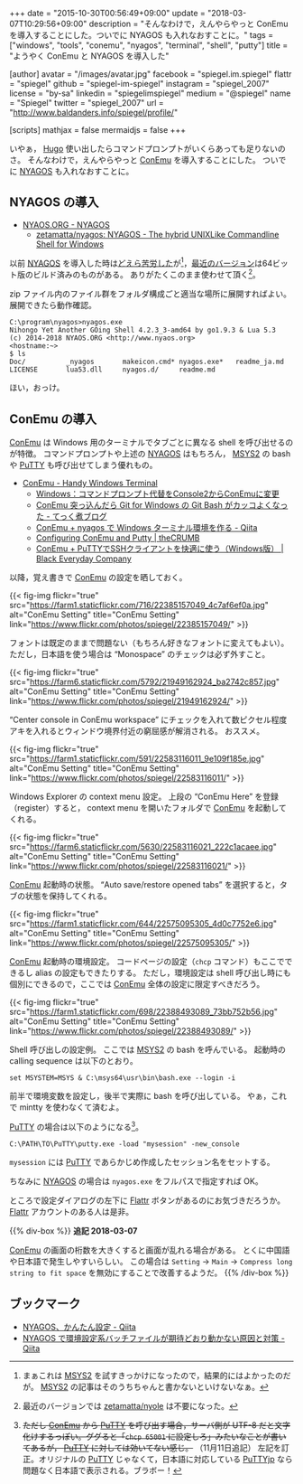 +++
date = "2015-10-30T00:56:49+09:00"
update = "2018-03-07T10:29:56+09:00"
description = "そんなわけで，えんやらやっと ConEmu を導入することにした。ついでに NYAGOS も入れなおすことに。"
tags = ["windows", "tools", "conemu", "nyagos", "terminal", "shell", "putty"]
title = "ようやく ConEmu と NYAGOS を導入した"

[author]
  avatar = "/images/avatar.jpg"
  facebook = "spiegel.im.spiegel"
  flattr = "spiegel"
  github = "spiegel-im-spiegel"
  instagram = "spiegel_2007"
  license = "by-sa"
  linkedin = "spiegelimspiegel"
  medium = "@spiegel"
  name = "Spiegel"
  twitter = "spiegel_2007"
  url = "http://www.baldanders.info/spiegel/profile/"

[scripts]
  mathjax = false
  mermaidjs = false
+++

いやぁ， [Hugo] 使い出したらコマンドプロンプトがいくらあっても足りないのさ。
そんなわけで，えんやらやっと [ConEmu] を導入することにした。
ついでに [NYAGOS] も入れなおすことに。

## NYAGOS の導入

- [NYAOS.ORG - NYAGOS](http://www.nyaos.org/index.cgi?p=NYAGOS)
    - [zetamatta/nyagos: NYAGOS - The hybrid UNIXLike Commandline Shell for Windows](https://github.com/zetamatta/nyagos)

以前 [NYAGOS] を導入した時は[どえら苦労した](http://qiita.com/spiegel-im-spiegel/items/9c11acf72fa38ef379f8)が[^a]，[最近のバージョン](https://github.com/zetamatta/nyagos/releases)は64ビット版のビルド済みのものがある。
ありがたくこのまま使わせて頂く[^nyole1]。

[^a]: まぁこれは [MSYS2] を試すきっかけになったので，結果的にはよかったのだが。  [MSYS2] の記事はそのうちちゃんと書かないといけないなぁ。
[^nyole1]: 最近のバージョンでは [zetamatta/nyole](https://github.com/zetamatta/nyole "zetamatta/nyole: Nihong Yet another OLE extension for lua") は不要になった。

zip ファイル内のファイル群をフォルダ構成ごと適当な場所に展開すればよい。
展開できたら動作確認。

```text
C:\program\nyagos>nyagos.exe
Nihongo Yet Another GOing Shell 4.2.3_3-amd64 by go1.9.3 & Lua 5.3
(c) 2014-2018 NYAOS.ORG <http://www.nyaos.org>
<hostname:~>
$ ls
Doc/          _nyagos       makeicon.cmd* nyagos.exe*   readme_ja.md
LICENSE       lua53.dll     nyagos.d/     readme.md
```

ほい，おっけ。

## ConEmu の導入

[ConEmu] は Windows 用のターミナルでタブごとに異なる shell を呼び出せるのが特徴。
コマンドプロンプトや上述の [NYAGOS] はもちろん， [MSYS2] の bash や [PuTTY] も呼び出せてしまう優れもの。

- [ConEmu - Handy Windows Terminal](https://conemu.github.io/)
    - [Windows：コマンドプロンプト代替をConsole2からConEmuに変更](http://kenpg.bitbucket.org/blog/201506/07.html)
    - [ConEmu 突っ込んだら Git for Windows の Git Bash がカッコよくなった - てっく煮ブログ](http://tech.nitoyon.com/ja/blog/2014/03/07/fancy-git-bash/)
    - [ConEmu + nyagos で Windows ターミナル環境を作る - Qiita](http://qiita.com/1000k/items/4a2f9419b19fdc9ed5f4)
    - [Configuring ConEmu and Putty | theCRUMB](http://thecrumb.com/2013/03/04/configuring-conemu-and-putty/)
    - [ConEmu + PuTTYでSSHクライアントを快適に使う（Windows版） | Black Everyday Company](http://kuroeveryday.blogspot.jp/2015/10/ConEmu-PuTTY.html)

以降，覚え書きで [ConEmu] の設定を晒しておく。

{{< fig-img flickr="true" src="https://farm1.staticflickr.com/716/22385157049_4c7af6ef0a.jpg" alt="ConEmu Setting" title="ConEmu Setting" link="https://www.flickr.com/photos/spiegel/22385157049/" >}}

フォントは既定のままで問題ない（もちろん好きなフォントに変えてもよい）。
ただし，日本語を使う場合は “Monospace” のチェックは必ず外すこと。

{{< fig-img flickr="true" src="https://farm6.staticflickr.com/5792/21949162924_ba2742c857.jpg" alt="ConEmu Setting" title="ConEmu Setting" link="https://www.flickr.com/photos/spiegel/21949162924/" >}}

“Center console in ConEmu workspace” にチェックを入れて数ピクセル程度アキを入れるとウィンドウ境界付近の窮屈感が解消される。
おススメ。

{{< fig-img flickr="true" src="https://farm1.staticflickr.com/591/22583116011_9e109f185e.jpg" alt="ConEmu Setting" title="ConEmu Setting" link="https://www.flickr.com/photos/spiegel/22583116011/" >}}

Windows Explorer の context menu 設定。
上段の “ConEmu Here” を登録（register）すると， context menu を開いたフォルダで [ConEmu] を起動してくれる。

{{< fig-img flickr="true" src="https://farm6.staticflickr.com/5630/22583116021_222c1acaee.jpg" alt="ConEmu Setting" title="ConEmu Setting" link="https://www.flickr.com/photos/spiegel/22583116021/" >}}

[ConEmu] 起動時の状態。
“Auto save/restore opened tabs” を選択すると，タブの状態を保持してくれる。

{{< fig-img flickr="true" src="https://farm1.staticflickr.com/644/22575095305_4d0c7752e6.jpg" alt="ConEmu Setting" title="ConEmu Setting" link="https://www.flickr.com/photos/spiegel/22575095305/" >}}

[ConEmu] 起動時の環境設定。
コードページの設定（`chcp` コマンド）もここでできるし alias の設定もできたりする。
ただし，環境設定は shell 呼び出し時にも個別にできるので，ここでは [ConEmu] 全体の設定に限定すべきだろう。

{{< fig-img flickr="true" src="https://farm1.staticflickr.com/698/22388493089_73bb752b56.jpg" alt="ConEmu Setting" title="ConEmu Setting" link="https://www.flickr.com/photos/spiegel/22388493089/" >}}

Shell 呼び出しの設定例。
ここでは [MSYS2] の bash を呼んでいる。
起動時の calling sequence は以下のとおり。

```text
set MSYSTEM=MSYS & C:\msys64\usr\bin\bash.exe --login -i
```

前半で環境変数を設定し，後半で実際に bash を呼び出している。
やぁ，これで mintty を使わなくて済むよ。

[PuTTY] の場合は以下のようになる[^b]。

[^b]: ~~ただし [ConEmu] から [PuTTY] を呼び出す場合，サーバ側が UTF-8 だと文字化けするっぽい。ググると「`chcp 65001` に設定しろ」みたいなことが書いてあるが， [PuTTY] に対しては効いてない感じ。~~ （11月11日追記） 左記を訂正。オリジナルの [PuTTY] じゃなくて，日本語に対応している [PuTTYjp] なら問題なく日本語で表示される。ブラボー！

```text
C:\PATH\TO\PuTTY\putty.exe -load "mysession" -new_console
```

`mysession` には [PuTTY] であらかじめ作成したセッション名をセットする。

ちなみに [NYAGOS] の場合は `nyagos.exe` をフルパスで指定すれば OK。

ところで設定ダイアログの左下に [Flattr] ボタンがあるのにお気づきだろうか。
[Flattr] アカウントのある人は是非。

{{% div-box %}}
**追記 2018-03-07**

[ConEmu](https://conemu.github.io/ "ConEmu - Handy Windows Terminal") の画面の桁数を大きくすると画面が乱れる場合がある。
とくに中国語や日本語で発生しやすいらしい。
この場合は `Setting` → `Main` → `Compress long string to fit space` を無効にすることで改善するようだ。
{{% /div-box %}}

## ブックマーク

- [NYAGOS、かんたん設定 - Qiita](https://qiita.com/zetamatta/items/99feb1d74e36ea5848cd)
- [NYAGOS で環境設定系バッチファイルが期待どおり動かない原因と対策 - Qiita](https://qiita.com/zetamatta/items/f62bafd711755a4cf8d7)

[Hugo]: https://gohugo.io/ "Hugo :: A fast and modern static website engine"
[ConEmu]: https://conemu.github.io/ "ConEmu - Handy Windows Terminal"
[NYAGOS]: http://www.nyaos.org/index.cgi?p=NYAGOS "NYAOS.ORG - NYAGOS"
[MSYS2]: http://msys2.github.io/ "MSYS2 installer"
[PuTTY]: http://www.chiark.greenend.org.uk/~sgtatham/putty/ "PuTTY: a free telnet/ssh client"
[PuTTYjp]: http://hp.vector.co.jp/authors/VA024651/PuTTYkj.html "hdk の自作ソフトの紹介 | PuTTYjp"
[Flattr]: https://flattr.com/
